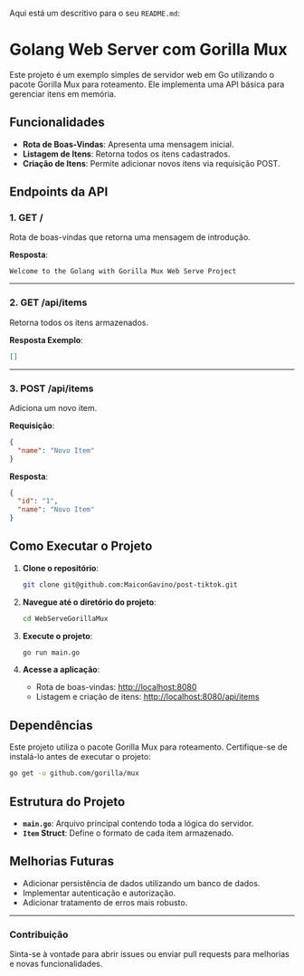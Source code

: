 Aqui está um descritivo para o seu `README.md`:

# Golang Web Server com Gorilla Mux

Este projeto é um exemplo simples de servidor web em Go utilizando o pacote Gorilla Mux para roteamento. Ele implementa uma API básica para gerenciar itens em memória.

## Funcionalidades

- **Rota de Boas-Vindas**: Apresenta uma mensagem inicial.
- **Listagem de Itens**: Retorna todos os itens cadastrados.
- **Criação de Itens**: Permite adicionar novos itens via requisição POST.

## Endpoints da API

### 1. **GET /**

Rota de boas-vindas que retorna uma mensagem de introdução.

**Resposta**:
```
Welcome to the Golang with Gorilla Mux Web Serve Project
```

---

### 2. **GET /api/items**

Retorna todos os itens armazenados.

**Resposta Exemplo**:
```json
[]
```

---

### 3. **POST /api/items**

Adiciona um novo item.

**Requisição**:
```json
{
  "name": "Novo Item"
}
```

**Resposta**:
```json
{
  "id": "1",
  "name": "Novo Item"
}
```

## Como Executar o Projeto

1. **Clone o repositório**:
    ```bash
    git clone git@github.com:MaiconGavino/post-tiktok.git
    ```

2. **Navegue até o diretório do projeto**:
    ```bash
    cd WebServeGorillaMux
    ```

3. **Execute o projeto**:
    ```bash
    go run main.go
    ```

4. **Acesse a aplicação**:
    - Rota de boas-vindas: [http://localhost:8080](http://localhost:8080)
    - Listagem e criação de itens: [http://localhost:8080/api/items](http://localhost:8080/api/items)

## Dependências

Este projeto utiliza o pacote Gorilla Mux para roteamento. Certifique-se de instalá-lo antes de executar o projeto:

```bash
go get -u github.com/gorilla/mux
```

## Estrutura do Projeto

- **`main.go`**: Arquivo principal contendo toda a lógica do servidor.
- **`Item` Struct**: Define o formato de cada item armazenado.

## Melhorias Futuras

- Adicionar persistência de dados utilizando um banco de dados.
- Implementar autenticação e autorização.
- Adicionar tratamento de erros mais robusto.

---

### Contribuição

Sinta-se à vontade para abrir issues ou enviar pull requests para melhorias e novas funcionalidades.

